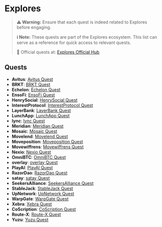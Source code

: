 # Explores

> **⚠️ Warning:** Ensure that each quest is indeed related to Explores before engaging.
> 
> **ℹ️ Note:** These quests are part of the Explores ecosystem. This list can serve as a reference for quick access to relevant quests.
> 
> 🔗 Official quests at: [Explores Official Hub](https://app.galxe.com/)

## Quests

- **Avitus**: [Avitus Quest](https://app.galxe.com/quest/Avitus/GCPCntkFXL)
- **BRKT**: [BRKT Quest](https://app.galxe.com/quest/BRKT/GCME4tvXZ6)
- **Echelon**: [Echelon Quest](https://app.galxe.com/quest/Echelon/GCnFetkSsS)
- **EnsoFi**: [EnsoFi Quest](https://app.galxe.com/quest/EnsoFi/GCT1PtvQih)
- **HenrySocial**: [HenrySocial Quest](https://app.galxe.com/quest/HenrySocial/GCuETtk6Vm)
- **InterestProtocol**: [InterestProtocol Quest](https://app.galxe.com/quest/InterestProtocol/GCxRetk4ng)
- **LayerBank**: [LayerBank Quest](https://app.galxe.com/quest/LayerBank/GCvWAtvPEJ)
- **LunchApp**: [LunchApp Quest](https://app.galxe.com/quest/LunchApp/GCb1qtkspD)
- **lync**: [lync Quest](https://app.galxe.com/quest/lync/GC5yztvyU4)
- **Meridian**: [Meridian Quest](https://app.galxe.com/quest/Meridian/GCT7stk9SF)
- **Mosaic**: [Mosaic Quest](https://app.galxe.com/quest/Mosaic/GCjDNtvnpu)
- **Movelend**: [Movelend Quest](https://app.galxe.com/quest/Movelend/GCHuHtvk8Q)
- **Moveposition**: [Moveposition Quest](https://app.galxe.com/quest/Moveposition/GCNnRtkHP5)
- **Movewiffrens**: [Movewiffrens Quest](https://app.galxe.com/quest/Movewiffrens/GCkxYtkqfz)
- **Nexio**: [Nexio Quest](https://app.galxe.com/quest/Nexio/GCeMFtgg3h)
- **OmniBTC**: [OmniBTC Quest](https://app.galxe.com/quest/OmniBTC/GCnJ7tvmPU)
- **overlay**: [overlay Quest](https://app.galxe.com/quest/overlay/GCfVmtkXNu)
- **PlayAI**: [PlayAI Quest](https://app.galxe.com/quest/PlayAI/GCDnKtvSgw)
- **RazorDao**: [RazorDao Quest](https://app.galxe.com/quest/RazorDao/GCGJhtvjJG)
- **satay**: [satay Quest](https://app.galxe.com/quest/satay/GC41JtkT8n)
- **SeekersAlliance**: [SeekersAlliance Quest](https://app.galxe.com/quest/SeekersAlliance/GCVxAtkRTp)
- **StableJack**: [StableJack Quest](https://app.galxe.com/quest/StableJack/GCNRQtkSzR)
- **UpNetwork**: [UpNetwork Quest](https://app.galxe.com/quest/UpNetwork/GC7fMtkzfM)
- **WarpGate**: [WarpGate Quest](https://app.galxe.com/quest/WarpGate/GC3A1tkkUt)
- **Xebra**: [Xebra Quest](https://app.galxe.com/quest/Xebra/GCfgptkYRw)
- **CoScription**: [CoScription Quest](https://app.galxe.com/quest/CoScription/GCMn4tx5eS)
- **Route-X**: [Route-X Quest](https://app.galxe.com/quest/Route-X/GCRkTtvxKS)
- **Yuzu**: [Yuzu Quest](https://app.galxe.com/quest/Yuzu/GChbEtkTNN)

